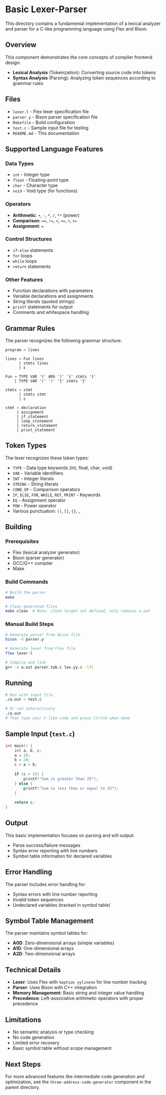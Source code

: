 # Basic Lexer-Parser

This directory contains a fundamental implementation of a lexical analyzer and parser for a C-like programming language using Flex and Bison.

## Overview

This component demonstrates the core concepts of compiler frontend design:
- **Lexical Analysis** (Tokenization): Converting source code into tokens
- **Syntax Analysis** (Parsing): Analyzing token sequences according to grammar rules

## Files

- `lexer.l` - Flex lexer specification file
- `parser.y` - Bison parser specification file
- `Makefile` - Build configuration
- `test.c` - Sample input file for testing
- `README.md` - This documentation

## Supported Language Features

### Data Types
- `int` - Integer type
- `float` - Floating-point type
- `char` - Character type
- `void` - Void type (for functions)

### Operators
- **Arithmetic**: `+`, `-`, `*`, `/`, `**` (power)
- **Comparison**: `==`, `!=`, `<`, `<=`, `>`, `>=`
- **Assignment**: `=`

### Control Structures
- `if-else` statements
- `for` loops
- `while` loops
- `return` statements

### Other Features
- Function declarations with parameters
- Variable declarations and assignments
- String literals (quoted strings)
- `printf` statements for output
- Comments and whitespace handling

## Grammar Rules

The parser recognizes the following grammar structure:

```
program → lines

lines → Fun lines 
      | stmts lines
      | ε

Fun → TYPE VAR '(' ARG ')' '{' stmts '}'
    | TYPE VAR '(' ')' '{' stmts '}'

stmts → stmt
      | stmts stmt
      | ε

stmt → declaration
     | assignment
     | if_statement
     | loop_statement
     | return_statement
     | print_statement
```

## Token Types

The lexer recognizes these token types:
- `TYPE` - Data type keywords (int, float, char, void)
- `VAR` - Variable identifiers
- `INT` - Integer literals
- `STRING` - String literals
- `COND_OP` - Comparison operators
- `IF`, `ELSE`, `FOR`, `WHILE`, `RET`, `PRINT` - Keywords
- `EQ` - Assignment operator
- `POW` - Power operator
- Various punctuation: `()`, `[]`, `{}`, `,`

## Building

### Prerequisites
- Flex (lexical analyzer generator)
- Bison (parser generator)
- GCC/G++ compiler
- Make

### Build Commands
```bash
# Build the parser
make

# Clean generated files
make clean  # Note: clean target not defined, only removes a.out
```

### Manual Build Steps
```bash
# Generate parser from Bison file
bison -d parser.y

# Generate lexer from Flex file
flex lexer.l

# Compile and link
g++ -o a.out parser.tab.c lex.yy.c -lfl
```

## Running

```bash
# Run with input file
./a.out < test.c

# Or run interactively
./a.out
# Then type your C-like code and press Ctrl+D when done
```

## Sample Input (`test.c`)

```c
int main() {
    int a, b, c;
    a = 10;
    b = 20;
    c = a + b;
    
    if (c > 25) {
        printf("Sum is greater than 25");
    } else {
        printf("Sum is less than or equal to 25");
    }
    
    return c;
}
```

## Output

This basic implementation focuses on parsing and will output:
- Parse success/failure messages
- Syntax error reporting with line numbers
- Symbol table information for declared variables

## Error Handling

The parser includes error handling for:
- Syntax errors with line number reporting
- Invalid token sequences
- Undeclared variables (tracked in symbol table)

## Symbol Table Management

The parser maintains symbol tables for:
- **A0D**: Zero-dimensional arrays (simple variables)
- **A1D**: One-dimensional arrays
- **A2D**: Two-dimensional arrays

## Technical Details

- **Lexer**: Uses Flex with `%option yylineno` for line number tracking
- **Parser**: Uses Bison with C++ integration
- **Memory Management**: Basic string and integer value handling
- **Precedence**: Left-associative arithmetic operators with proper precedence

## Limitations

- No semantic analysis or type checking
- No code generation
- Limited error recovery
- Basic symbol table without scope management

## Next Steps

For more advanced features like intermediate code generation and optimization, see the `three-address-code-generator` component in the parent directory.
